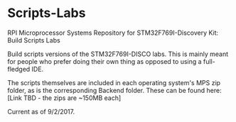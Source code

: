 # Scripts-Labs
RPI Microprocessor Systems Repository for STM32F769I-Discovery Kit: Build Scripts Labs

Build scripts versions of the STM32F769I-DISCO labs. 
This is mainly meant for people who prefer doing their own thing as opposed to using a full-fledged IDE.

The scripts themselves are included in each operating system's MPS zip folder, as is the corresponding Backend folder. These can be found here: [Link TBD - the zips are ~150MB each]

Current as of 9/2/2017.
